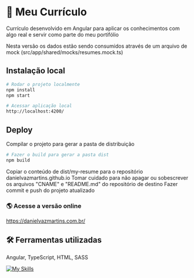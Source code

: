# 📝 Meu Currículo

Currículo desenvolvido em Angular para aplicar os conhecimentos com algo real e servir como parte do meu portifólio

Nesta versão os dados estão sendo consumidos através de um arquivo de mock (src/app/shared/mocks/resumes.mock.ts)

## Instalação local
```bash
# Rodar o projeto localmente
npm install
npm start

# Acessar aplicação local
http://localhost:4200/
```

## Deploy

Compilar o projeto para gerar a pasta de distribuição 

```bash
# Fazer o build para gerar a pasta dist
npm build
```

Copiar o conteúdo de dist/my-resume para o repositório danielvazmartins.github.io
Tomar cuidado para não apagar ou sobescrever os arquivos "CNAME" e "README.md" do repositório de destino
Fazer commit e push do projeto atualizado

### 🌎 Acesse a versão online
https://danielvazmartins.com.br/

## 🛠 Ferramentas utilizadas
Angular, TypeScript, HTML, SASS

[![My Skills](https://skillicons.dev/icons?i=angular,typescript,html,sass)](https://skillicons.dev)